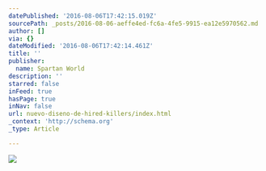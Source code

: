 ```yaml
---
datePublished: '2016-08-06T17:42:15.019Z'
sourcePath: _posts/2016-08-06-aeffe4ed-fc6a-4fe5-9915-ea12e5970562.md
author: []
via: {}
dateModified: '2016-08-06T17:42:14.461Z'
title: ''
publisher:
  name: Spartan World
description: ''
starred: false
inFeed: true
hasPage: true
inNav: false
url: nuevo-diseno-de-hired-killers/index.html
_context: 'http://schema.org'
_type: Article

---
```

![](https://the-grid-user-content.s3-us-west-2.amazonaws.com/20b8c39b-6ae0-424f-a5e6-86c32d6d3386.jpg)